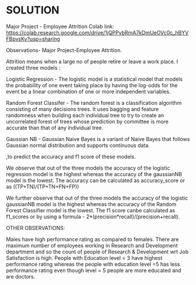 # SOLUTION
Major Project - Employee Attrition
Colab link: https://colab.research.google.com/drive/1jQPPybRmA7kDmUeOVc0c_hBYVFBpvsKy?usp=sharing

Observations-
Major Project-Employee Attrition.

Attrition means when a large no of people retire or leave a work place.
I created three models :

Logistic Regression - The logistic model is a statistical model that models the probability of one event taking place by having the log-odds for the event be a linear combination of one or more independent variables.

Random Forest Classifer - The random forest is a classification algorithm consisting of many decisions trees. It uses bagging and feature randomness when building each individual tree to try to create an uncorrelated forest of trees whose prediction by committee is more accurate than that of any individual tree.

Gaussian NB - Gaussian Naive Bayes is a variant of Naive Bayes that follows Gaussian normal distribution and supports continuous data.

,to predict the accuracy and f1 score of these models.

We observe that out of the three models the accuracy of the logistic regression model is the highest whereas the accuracy of the gaussianNB model is the lowest. 
The accuracy can be calculated as accuracy_score or as ((TP+TN)/(TP+TN+FN+FP))

We further observe that out of the three models the accuracy of the logistic gaussianNB model is the highest whereas the accuracy of the Random Forest Classifier model is the lowest.
The f1 score canbe calculated as f1_scores or by using a formula -
2*(precision*recall)/(precision+recall).

OTHER OBSERVATIONS:

Males have high performance rating as compared to females.
There are maximum number of employees working in Research and Development department and so the count of people of Research & Development wrt Job Satisfaction is high.
People with Education level = 3 have highest performance rating whereas the people with education level =5 has less performance rating even though level = 5 people are more educated and are doctors.
